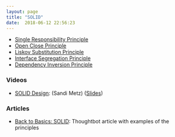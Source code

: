 ```yaml
---
layout: page
title: "SOLID"
date:  2018-06-12 22:56:23
---
```


- [Single Responsibility Principle](/notes/single-responsibility-principle/)
- [Open Close Principle](/notes/open-close-principle/)
- [Liskov Substitution Principle](notes/liskov-substitution/)
- [Interface Segregation Principle](/notes/interface-segregation-principle/)
- [Dependency Inversion Principle](/notes/dependency-inversion)

### Videos

- [SOLID Design](https://www.youtube.com/watch?v=v-2yFMzxqwU):
  (Sandi Metz)
  ([Slides](http://skmetz.home.mindspring.com/img1.html))


### Articles

- [Back to Basics: SOLID](https://robots.thoughtbot.com/back-to-basics-solid):
  Thoughtbot article with examples of the principles
